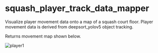 # squash_player_track_data_mapper

Visualize player movement data onto a map of a squash court floor. Player movement data is derived from deepsort_yolov5 object tracking.

Returns movement map shown below.

![player1](https://user-images.githubusercontent.com/56576778/135998732-a444591e-a3d6-4eb0-872e-47022e32d576.jpg)
